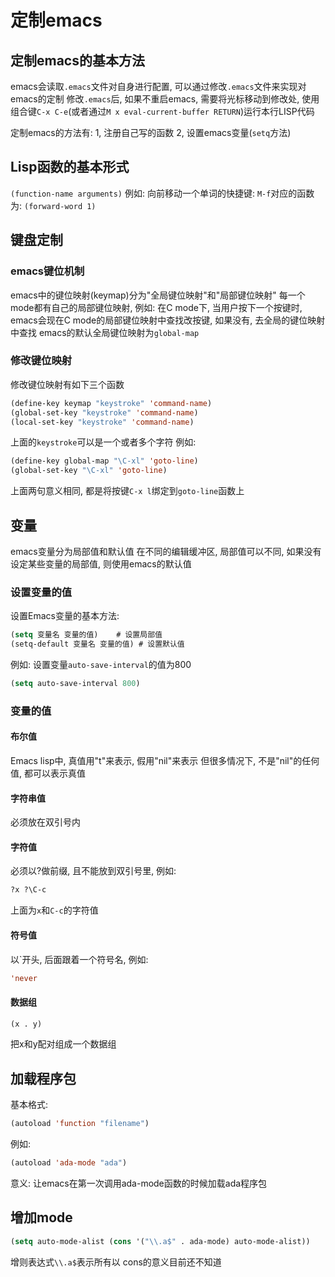 # 定制emacs

## 定制emacs的基本方法
emacs会读取`.emacs`文件对自身进行配置,
可以通过修改`.emacs`文件来实现对emacs的定制
修改`.emacs`后, 如果不重启emacs, 需要将光标移动到修改处, 使用组合键`C-x C-e`(或者通过`M x eval-current-buffer RETURN`)运行本行LISP代码

定制emacs的方法有:
1, 注册自己写的函数
2, 设置emacs变量(`setq`方法)

## Lisp函数的基本形式
`(function-name arguments)`
例如:
向前移动一个单词的快捷键: `M-f`对应的函数为:
`(forward-word 1)`

## 键盘定制
### emacs键位机制
emacs中的键位映射(keymap)分为"全局键位映射"和"局部键位映射"
每一个mode都有自己的局部键位映射, 例如: 在C mode下, 当用户按下一个按键时, emacs会现在C mode的局部键位映射中查找改按键, 如果没有, 去全局的键位映射中查找
emacs的默认全局键位映射为`global-map`
### 修改键位映射
修改键位映射有如下三个函数
```lisp
(define-key keymap "keystroke" 'command-name)
(global-set-key "keystroke" 'command-name)
(local-set-key "keystroke" 'command-name)
```
上面的`keystroke`可以是一个或者多个字符
例如:
```lisp
(define-key global-map "\C-xl" 'goto-line)
(global-set-key "\C-xl" 'goto-line)
```
上面两句意义相同, 都是将按键`C-x l`绑定到`goto-line`函数上

## 变量
emacs变量分为局部值和默认值
在不同的编辑缓冲区, 局部值可以不同, 如果没有设定某些变量的局部值, 则使用emacs的默认值

### 设置变量的值
设置Emacs变量的基本方法:
```lisp
(setq 变量名 变量的值)    # 设置局部值
(setq-default 变量名 变量的值) # 设置默认值
```
例如:
设置变量`auto-save-interval`的值为800
```lisp
(setq auto-save-interval 800)
```
### 变量的值
#### 布尔值
Emacs lisp中, 真值用"t"来表示, 假用"nil"来表示
但很多情况下, 不是"nil"的任何值, 都可以表示真值

#### 字符串值
必须放在双引号内

#### 字符值
必须以?做前缀, 且不能放到双引号里, 例如:
```lisp
?x ?\C-c
```
上面为`x`和`C-c`的字符值

#### 符号值
以`开头, 后面跟着一个符号名, 例如:
```lisp
'never
```

#### 数据组
```lisp
(x . y)
```
把x和y配对组成一个数据组

## 加载程序包
基本格式:
```lisp
(autoload 'function "filename")
```
例如:
```lisp
(autoload 'ada-mode "ada")
```
意义: 让emacs在第一次调用ada-mode函数的时候加载ada程序包

## 增加mode
```lisp
(setq auto-mode-alist (cons '("\\.a$" . ada-mode) auto-mode-alist))
```
增则表达式`\\.a$`表示所有以
cons的意义目前还不知道





